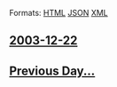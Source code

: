 
Formats: [HTML](2003/12/22/index.html)  [JSON](2003/12/22/index.json)  [XML](2003/12/22/index.xml)  

## [2003-12-22](/news/2003/12/22/index.md)

## [Previous Day...](/news/2003/12/21/index.md)

